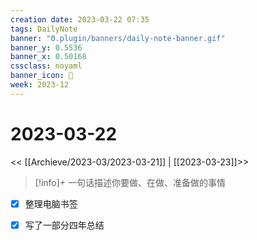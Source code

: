 ```yaml
---
creation date: 2023-03-22 07:35
tags: DailyNote
banner: "0.plugin/banners/daily-note-banner.gif"
banner_y: 0.5536
banner_x: 0.50168
cssclass: noyaml
banner_icon: 💌
week: 2023-12
---
```


# 2023-03-22

<< [[Archieve/2023-03/2023-03-21]] | [[2023-03-23]]>>


> [!info]+ 一句话描述你要做、在做、准备做的事情
> 


- [x] 整理电脑书签
- [x] 写了一部分四年总结

